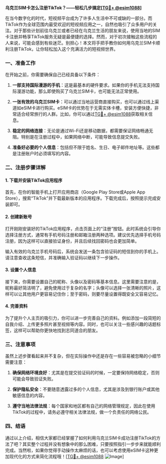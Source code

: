 **乌克兰SIM卡怎么注册TikTok？——轻松几步搞定[[TG💪+ @esim1088](https://t.me/s/esim1088)]**

在当今数字化的时代，短视频平台成为了许多人生活中不可或缺的一部分。而TikTok作为全球范围内最受欢迎的短视频应用之一，自然也吸引了众多用户的关注。对于那些计划前往乌克兰或者已经在乌克兰生活的朋友来说，使用当地的SIM卡注册并畅享TikTok服务无疑是最便捷的选择。然而，对于初次接触这些流程的人来说，可能会感到有些迷茫。别担心！本文将手把手教你如何用乌克兰SIM卡顺利注册TikTok，让你轻松加入这个充满活力的短视频世界。

### 一、准备工作

在开始之前，你需要确保自己已经具备以下条件：

1. **一部支持国际漫游的手机**：这是最基本的硬件要求。如果你的手机无法支持国际漫游功能，那么即使购买了乌克兰SIM卡，也可能无法正常使用。
   
2. **一张有效的乌克兰SIM卡**：可以通过当地运营商直接购买，也可以通过线上渠道如eSIM卡进行购买。eSIM卡的优势在于无需实体卡槽，安装方便快捷，非常适合经常旅行的人群。比如，你可以通过[TG💪+ @esim1088](https://t.me/s/esim1088)获取相关信息。

3. **稳定的网络连接**：无论是通过Wi-Fi还是移动数据，都需要保证网络畅通无阻。特别是在注册过程中，如果网络中断，可能导致信息提交失败。

4. **准备好必要的个人信息**：包括但不限于姓名、生日、电子邮件地址等。这些都是注册账户时必须填写的内容。

### 二、注册步骤详解

#### 1. 下载并安装TikTok应用程序

首先，在你的智能手机上打开应用商店（Google Play Store或Apple App Store），搜索“TikTok”并下载最新版本的应用程序。下载完成后，按照提示完成安装即可。

#### 2. 创建新账号

打开刚刚安装好的TikTok应用程序，点击页面上的“注册”按钮。此时系统会引导你选择注册方式，通常有手机号码注册和邮箱注册两种选项。建议优先选择手机号码注册，因为这样可以直接验证身份，并且后续找回密码也会更加简单。

输入有效的乌克兰手机号码后，系统会发送一条包含验证码的短信到你的手机上。请注意查收这条短信，并准确输入验证码以继续下一步操作。

#### 3. 设置个人信息

接下来，你需要设置自己的昵称、头像以及密码等基本信息。这里需要注意的是，昵称最好简洁明了，避免使用过于复杂的名字；头像可以选择一张清晰的照片，这样可以让其他用户更容易记住你；至于密码，则要尽量设置得既安全又容易记忆。

#### 4. 完善资料

为了提升个人主页的吸引力，你可以进一步完善自己的资料。例如添加一段简短的自我介绍、上传更多照片甚至视频等内容。同时，也可以关注一些感兴趣的话题标签，这样可以帮助你更快地找到志同道合的朋友。

### 三、注意事项

虽然上述步骤看起来并不复杂，但在实际操作中还是存在一些容易被忽略的小细节需要注意：

1. **确保网络环境良好**：尤其是在提交验证码的时候，一定要保持网络稳定，否则可能会导致验证失败。

2. **保护隐私安全**：不要随意透露过多的个人信息，尤其是涉及到银行账户或其他敏感信息的内容。

3. **遵守当地法律法规**：每个国家和地区都有自己的网络管理规定，因此在使用TikTok的过程中，请务必遵守相关法律法规，做一个负责任的网络公民。

### 四、结语

通过以上介绍，相信大家都已经掌握了如何利用乌克兰SIM卡成功注册TikTok的方法了吧？其实整个过程并没有想象中的那么困难，只要按照指引一步步来就能顺利完成。当然啦，如果你觉得手动操作太麻烦的话，也可以考虑使用eSIM卡这种更加现代化的方式来简化流程哦！[[TG💪+ @esim1088](https://t.me/s/esim1088) ![Image](https://i.postimg.cc/4NQfJmqS/Snipaste-2025-05-13-00-14-12.png)]
